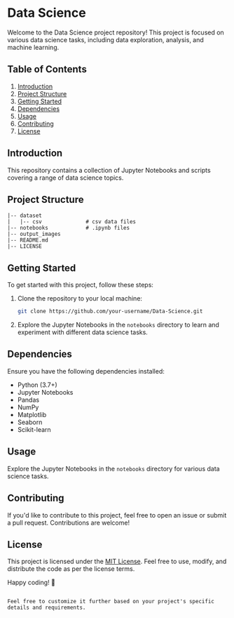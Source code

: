 # Data Science

Welcome to the Data Science project repository! This project is focused on various data science tasks, including data exploration, analysis, and machine learning.

## Table of Contents

1. [Introduction](#introduction)
2. [Project Structure](#project-structure)
3. [Getting Started](#getting-started)
4. [Dependencies](#dependencies)
5. [Usage](#usage)
6. [Contributing](#contributing)
7. [License](#license)

## Introduction

This repository contains a collection of Jupyter Notebooks and scripts covering a range of data science topics.

## Project Structure

```plaintext
|-- dataset
|   |-- csv              # csv data files
|-- notebooks            # .ipynb files
|-- output_images
|-- README.md
|-- LICENSE
```

## Getting Started

To get started with this project, follow these steps:

1. Clone the repository to your local machine:

   ```bash
   git clone https://github.com/your-username/Data-Science.git
   ```

2. Explore the Jupyter Notebooks in the `notebooks` directory to learn and experiment with different data science tasks.

## Dependencies

Ensure you have the following dependencies installed:

- Python (3.7+)
- Jupyter Notebooks
- Pandas
- NumPy
- Matplotlib
- Seaborn
- Scikit-learn

## Usage

Explore the Jupyter Notebooks in the `notebooks` directory for various data science tasks.

## Contributing

If you'd like to contribute to this project, feel free to open an issue or submit a pull request. Contributions are welcome!

## License

This project is licensed under the [MIT License](LICENSE). Feel free to use, modify, and distribute the code as per the license terms.

Happy coding! 🚀
```

Feel free to customize it further based on your project's specific details and requirements.
